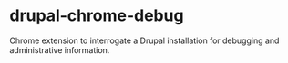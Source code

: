 drupal-chrome-debug
===================

Chrome extension to interrogate a Drupal installation for debugging and administrative information.
